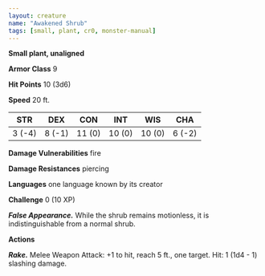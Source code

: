 ```yaml
---
layout: creature
name: "Awakened Shrub"
tags: [small, plant, cr0, monster-manual]
---
```


**Small plant, unaligned**

**Armor Class** 9

**Hit Points** 10 (3d6)

**Speed** 20 ft.

|   STR   |   DEX   |   CON   |   INT   |   WIS   |   CHA   |
|:-----:|:-----:|:-----:|:-----:|:-----:|:-----:|
| 3 (-4) | 8 (-1) | 11 (0) | 10 (0) | 10 (0) | 6 (-2) |

**Damage Vulnerabilities** fire

**Damage Resistances** piercing

**Languages** one language known by its creator

**Challenge** 0 (10 XP)

***False Appearance.*** While the shrub remains motionless, it is indistinguishable from a normal shrub.

**Actions**

***Rake.*** Melee Weapon Attack: +1 to hit, reach 5 ft., one target. Hit: 1 (1d4 - 1) slashing damage.

